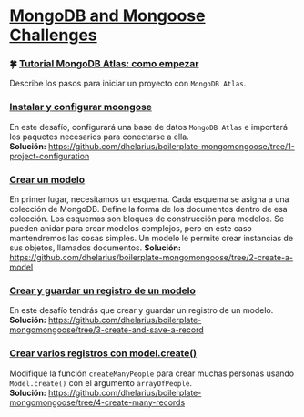 # [MongoDB and Mongoose Challenges](https://www.freecodecamp.org/learn/apis-and-microservices/mongodb-and-mongoose/)

### :four_leaf_clover: [Tutorial MongoDB Atlas: como empezar](https://www.freecodecamp.org/news/get-started-with-mongodb-atlas/)
Describe los pasos para iniciar un proyecto con `MongoDB Atlas`.

### [Instalar y configurar moongose](https://www.freecodecamp.org/learn/back-end-development-and-apis/mongodb-and-mongoose/install-and-set-up-mongoose)
En este desafío, configurará una base de datos `MongoDB Atlas` e importará los paquetes necesarios para conectarse a ella.  
**Solución:** https://github.com/dhelarius/boilerplate-mongomongoose/tree/1-project-configuration

### [Crear un modelo](https://www.freecodecamp.org/learn/back-end-development-and-apis/mongodb-and-mongoose/create-a-model)
En primer lugar, necesitamos un esquema. Cada esquema se asigna a una colección de MongoDB. Define la forma de los documentos dentro de esa colección. Los esquemas son bloques de construcción para modelos. Se pueden anidar para crear modelos complejos, pero en este caso mantendremos las cosas simples. Un modelo le permite crear instancias de sus objetos, llamados documentos.
**Solución:** https://github.com/dhelarius/boilerplate-mongomongoose/tree/2-create-a-model

### [Crear y guardar un registro de un modelo](https://www.freecodecamp.org/learn/back-end-development-and-apis/mongodb-and-mongoose/create-and-save-a-record-of-a-model)
En este desafío tendrás que crear y guardar un registro de un modelo.  
**Solución:** https://github.com/dhelarius/boilerplate-mongomongoose/tree/3-create-and-save-a-record

### [Crear varios registros con model.create()](https://www.freecodecamp.org/learn/back-end-development-and-apis/mongodb-and-mongoose/create-many-records-with-model-create)
Modifique la función `createManyPeople` para crear muchas personas usando `Model.create()` con el argumento `arrayOfPeople`.  
**Solución:** https://github.com/dhelarius/boilerplate-mongomongoose/tree/4-create-many-records
